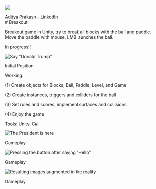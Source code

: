 ![](https://github.com/adityaiiitv/Breakout/blob/master/Pictures/1fe96850-9bd8-4367-9ff5-873efbdc6d98.png)
<div class="LI-profile-badge"  data-version="v1" data-size="medium" data-locale="en_US" data-type="vertical" data-theme="light" data-vanity="aditya-prakash-74039b14b"><a class="LI-simple-link" href='https://www.linkedin.com/in/aditya-prakash-74039b14b?trk=profile-badge'>Aditya Prakash - LinkedIn</a></div>
# Breakout

Breakout game in Unity, try to break all blocks with the ball and paddle. Move the paddle with mouse, LMB launches the ball.

In progress!!

![Say "Donald Trump"](https://github.com/adityaiiitv/Breakout/blob/master/Pictures/Screenshot%20(38).png)

Initial Position


Working:

(1) Create objects for Blocks, Ball, Paddle, Level, and Game

(2) Create instances, triggers and colliders for the ball

(3) Set rules and scores, implement surfaces and collisions

(4) Enjoy the game

Tools: Unity, C#



![The President is here](https://github.com/adityaiiitv/Breakout/blob/master/Pictures/Screenshot%20(41).png)

Gameplay


![Pressing the button after saying "Hello"](https://github.com/adityaiiitv/Breakout/blob/master/Pictures/Screenshot%20(45).png)

Gameplay

![Resulting images augmented in the reality](https://github.com/adityaiiitv/Breakout/blob/master/Pictures/Screenshot%20(46).png)

Gameplay
